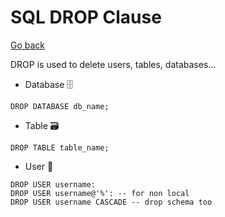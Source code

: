 # SQL DROP Clause

[Go back](../index.md#sql-clauses-)

<div class="row row-cols-md-2"><div>

DROP is used to delete users, tables, databases...

* Database 🗄

```sql!
DROP DATABASE db_name;
```

* Table 🗃️

```sql!
DROP TABLE table_name;
```
</div><div>

* User 🧑

```sql!
DROP USER username:
DROP USER username@'%': -- for non local
DROP USER username CASCADE -- drop schema too
```
</div></div>
